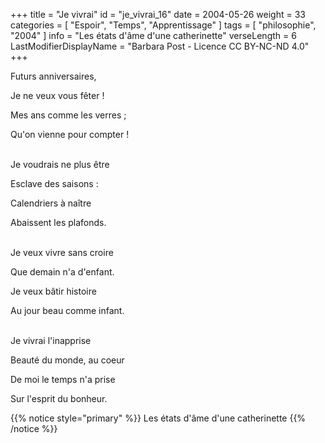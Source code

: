 +++
title = "Je vivrai"
id = "je_vivrai_16"
date = 2004-05-26
weight = 33
categories = [ "Espoir", "Temps", "Apprentissage" ]
tags = [ "philosophie", "2004" ]
info = "Les états d'âme d'une catherinette"
verseLength = 6
LastModifierDisplayName = "Barbara Post - Licence CC BY-NC-ND 4.0"
+++

Futurs anniversaires,

Je ne veux vous fêter !

Mes ans comme les verres ;

Qu'on vienne pour compter !

 \
Je voudrais ne plus être

Esclave des saisons :

Calendriers à naître

Abaissent les plafonds.

 \
Je veux vivre sans croire

Que demain n'a d'enfant.

Je veux bâtir histoire

Au jour beau comme infant.

 \
Je vivrai l'inapprise

Beauté du monde, au coeur

De moi le temps n'a prise

Sur l'esprit du bonheur.

{{% notice style="primary" %}}
Les états d'âme d'une catherinette
{{% /notice %}}
